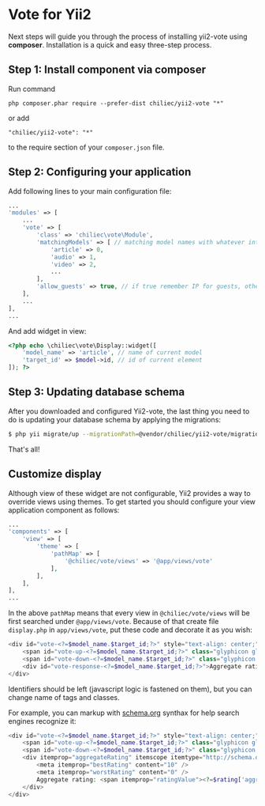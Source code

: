 Vote for Yii2
======================

Next steps will guide you through the process of installing yii2-vote using **composer**. Installation is a quick and easy three-step process.

Step 1: Install component via composer
------------------------------------

Run command

```
php composer.phar require --prefer-dist chiliec/yii2-vote "*"
```

or add

```
"chiliec/yii2-vote": "*"
```

to the require section of your `composer.json` file.


Step 2: Configuring your application
------------------------------------

Add following lines to your main configuration file:

```php
...
'modules' => [
    ...
	'vote' => [
		'class' => 'chiliec\vote\Module',
		'matchingModels' => [ // matching model names with whatever integer ID
			'article' => 0, 
			'audio' => 1,
			'video' => 2,
			...
		],
		'allow_guests' => true, // if true remember IP for guests, otherwise - UserID
	],
    ...
],
...
```

And add widget in view:

```php
<?php echo \chiliec\vote\Display::widget([
	'model_name' => 'article', // name of current model
	'target_id' => $model->id, // id of current element
]); ?>
```

Step 3: Updating database schema
--------------------------------

After you downloaded and configured Yii2-vote, the last thing you need to do is updating your database schema by applying the migrations:

```bash
$ php yii migrate/up --migrationPath=@vendor/chiliec/yii2-vote/migrations
```

That's all! 

Customize display
-----------------
Although view of these widget are not configurable, Yii2 provides a way to override views using themes. To get started you should configure your view application component as follows:

```php
...
'components' => [
    'view' => [
        'theme' => [
            'pathMap' => [
                '@chiliec/vote/views' => '@app/views/vote'
            ],
        ],
    ],
],
...
```

In the above `pathMap` means that every view in `@chiliec/vote/views` will be first searched under `@app/views/vote`. Because of that create file `display.php` in `app/views/vote`, put these code and decorate it as you wish:

```php
<div id="vote-<?=$model_name.$target_id;?>" style="text-align: center;">
    <span id="vote-up-<?=$model_name.$target_id;?>" class="glyphicon glyphicon-thumbs-up" onclick="vote('<?=$model_name;?>',<?=$target_id;?>,'like'); return false;" style="cursor:pointer;"><?=$rating['likes'];?></span>&nbsp;
    <span id="vote-down-<?=$model_name.$target_id;?>" class="glyphicon glyphicon-thumbs-down" onclick="vote('<?=$model_name;?>',<?=$target_id;?>,'dislike'); return false;" style="cursor:pointer;"><?=$rating['dislikes'];?></span>
    <div id="vote-response-<?=$model_name.$target_id;?>">Aggregate rating: <?=$rating['aggregate_rating'];?></div>
</div>
```

Identifiers should be left (javascript logic is fastened on them), but you can change name of tags and classes.

For example, you can markup with [schema.org](http://schema.org/AggregateRating) synthax for help search engines recognize it:

```php
<div id="vote-<?=$model_name.$target_id;?>" style="text-align: center;">
    <span id="vote-up-<?=$model_name.$target_id;?>" class="glyphicon glyphicon-thumbs-up" onclick="vote('<?=$model_name;?>',<?=$target_id;?>,'like'); return false;" style="cursor:pointer;"><?=$rating['likes'];?></span>&nbsp;
    <span id="vote-down-<?=$model_name.$target_id;?>" class="glyphicon glyphicon-thumbs-down" onclick="vote('<?=$model_name;?>',<?=$target_id;?>,'dislike'); return false;" style="cursor:pointer;"><?=$rating['dislikes'];?></span>
    <div itemprop="aggregateRating" itemscope itemtype="http://schema.org/AggregateRating" id="vote-response-<?=$model_name.$target_id;?>">
        <meta itemprop="bestRating" content="10" />
        <meta itemprop="worstRating" content="0" />
        Aggregate rating: <span itemprop="ratingValue"><?=$rating['aggregate_rating'];?> based on <span itemprop="ratingCount"><?=$rating['likes']+$rating['dislikes'];?></span> reviews
    </div>
</div>
````

